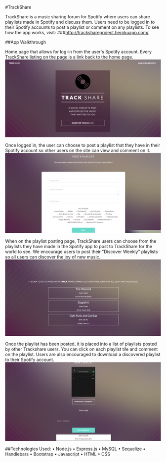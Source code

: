 #TrackShare

TrackShare is a music sharing forum for Spotify where users can share playlists made in Spotify and discuss them. Users need to be logged in to their Spotify accounts to post a playlist or comment on any playlists. To see how the app works, visit:
###http://trackshareproject.herokuapp.com/


##App Walkthrough

Home page that allows for log-in from the user's Spotify account. Every TrackShare listing on the page is a link back to the home page.
![alt tag](https://github.com/darthvader1118/SpotifyForum/blob/master/Screenshots/Screen%20Shot%202016-12-03%20at%2010.15.46%20AM.png)


Once logged in, the user can choose to post a playlist that they have in their Spotify account so other users on the site can view and comment on it.
![alt tag](https://github.com/darthvader1118/SpotifyForum/blob/master/Screenshots/Screen%20Shot%202016-12-03%20at%2010.17.26%20AM.png?raw=true)


When on the playlist posting page, TrackShare users can choose from the playlists they have made in the Spotify app to post to TrackShare for the world to see. We encourage users to post their "Discover Weekly" playlists so all users can discover the joy of new music.
![alt tag](https://github.com/darthvader1118/SpotifyForum/blob/master/Screenshots/Screen%20Shot%202016-12-03%20at%2010.16.35%20AM.png?raw=true)


Once the playlist has been posted, it is placed into a list of playlists posted by other Trackshare users. You can click on each playlist tile and comment on the playlist. Users are also encouraged to download a discovered playlist to their Spotify account. 
![alt tag](https://github.com/darthvader1118/SpotifyForum/blob/master/Screenshots/Screen%20Shot%202016-12-03%20at%2010.19.49%20AM.png?raw=true)


##Technologies Used:
•	Node.js
•	Express.js
•	MySQL
•	Sequelize
•	Handlebars
•	Bootstrap
•	Javascript
•	HTML
•	CSS












